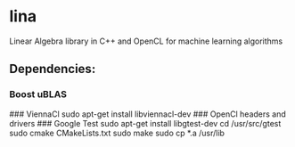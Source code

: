 # lina
Linear Algebra library in C++ and OpenCL for machine learning algorithms

## Dependencies:

### Boost uBLAS
<installation instructions here>
### ViennaCl
    sudo apt-get install libviennacl-dev
### OpenCl headers and drivers
<installation instructions here>
### Google Test
    sudo apt-get install libgtest-dev
    cd /usr/src/gtest
    sudo cmake CMakeLists.txt
    sudo make
    sudo cp *.a /usr/lib
